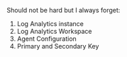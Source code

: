 Should not be hard but I always forget:

1) Log Analytics instance
2) Log Analytics Workspace
3) Agent Configuration
4) Primary and Secondary Key
